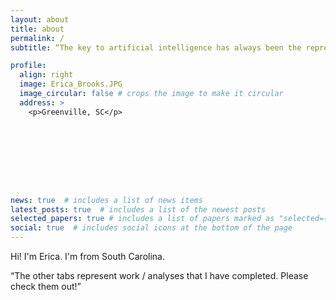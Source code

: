 ```yaml
---
layout: about
title: about
permalink: /
subtitle: “The key to artificial intelligence has always been the representation.”

profile:
  align: right
  image: Erica_Brooks.JPG
  image_circular: false # crops the image to make it circular
  address: >
    <p>Greenville, SC</p>









news: true  # includes a list of news items
latest_posts: true  # includes a list of the newest posts
selected_papers: true # includes a list of papers marked as "selected={true}"
social: true  # includes social icons at the bottom of the page
---
```


Hi! I'm Erica. I'm from South Carolina.

“The other tabs represent work / analyses that I have completed.  Please check them out!”

